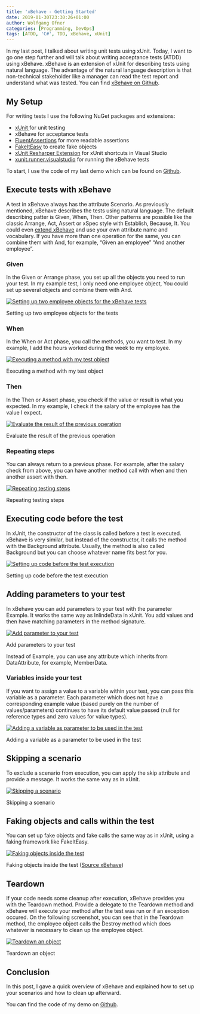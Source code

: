 ```yaml
---
title: 'xBehave - Getting Started'
date: 2019-01-30T23:30:26+01:00
author: Wolfgang Ofner
categories: [Programming, DevOps]
tags: [ATDD, 'C#', TDD, xBehave, xUnit]
---
```

In my last post, I talked about writing unit tests using xUnit. Today, I want to go one step further and will talk about writing acceptance tests (ATDD) using xBehave. xBehave is an extension of xUnit for describing tests using natural language. The advantage of the natural language description is that non-technical stakeholder like a manager can read the test report and understand what was tested. You can find <a href="http://xbehave.github.io/" target="_blank" rel="noopener">xBehave on Github</a>.

## My Setup

For writing tests I use the following NuGet packages and extensions:

  * <a href="https://github.com/xunit/xunit" target="_blank" rel="noopener">xUnit </a>for unit testing
  * xBehave for acceptance tests
  * <a href="https://fluentassertions.com/" target="_blank" rel="noopener">FluentAssertions</a> for more readable assertions
  * <a href="https://fakeiteasy.github.io/" target="_blank" rel="noopener">FakeItEasy</a> to create fake objects
  * <a href="https://resharper-plugins.jetbrains.com/packages/xunitcontrib/" target="_blank" rel="noopener">xUnit Resharper Extension</a> for xUnit shortcuts in Visual Studio
  * <a href="https://www.nuget.org/packages/xunit.runner.visualstudio" target="_blank" rel="noopener">xunit.runner.visualstudio</a> for running the xBehave tests

To start, I use the code of my last demo which can be found on <a href="https://github.com/WolfgangOfner/xUnit-Getting-Started" target="_blank" rel="noopener">Github</a>.

## Execute tests with xBehave

A test in xBehave always has the attribute Scenario. As previously mentioned, xBehave describes the tests using natural language. The default describing patter is Given, When, Then. Other patterns are possible like the classic Arrange, Act, Assert or xSpec style with Establish, Because, It. You could even <a href="https://github.com/xbehave/xbehave.net/wiki/Extending-xBehave.net" target="_blank" rel="noopener">extend xBehave</a> and use your own attribute name and vocabulary. If you have more than one operation for the same, you can combine them with And, for example, &#8220;Given an employee&#8221; &#8220;And another employee&#8221;.

### Given

In the Given or Arrange phase, you set up all the objects you need to run your test. In my example test, I only need one employee object, You could set up several objects and combine them with And.

<div class="col-12 col-sm-10 aligncenter">
  <a href="/assets/img/posts/2019/01/Setting-up-two-employee-objects-for-the-tests.jpg"><img loading="lazy" src="/assets/img/posts/2019/01/Setting-up-two-employee-objects-for-the-tests.jpg" alt="Setting up two employee objects for the xBehave tests" /></a>
  
  <p>
    Setting up two employee objects for the tests
  </p>
</div>

### When

In the When or Act phase, you call the methods, you want to test. In my example, I add the hours worked during the week to my employee.

<div class="col-12 col-sm-10 aligncenter">
  <a href="/assets/img/posts/2019/01/Executing-a-method-with-my-test-object.jpg"><img loading="lazy" src="/assets/img/posts/2019/01/Executing-a-method-with-my-test-object.jpg" alt="Executing a method with my test object" /></a>
  
  <p>
    Executing a method with my test object
  </p>
</div>

### Then

In the Then or Assert phase, you check if the value or result is what you expected. In my example, I check if the salary of the employee has the value I expect.

<div class="col-12 col-sm-10 aligncenter">
  <a href="/assets/img/posts/2019/01/Evaluate-the-result-of-the-previous-operation.jpg"><img loading="lazy" src="/assets/img/posts/2019/01/Evaluate-the-result-of-the-previous-operation.jpg" alt="Evaluate the result of the previous operation" /></a>
  
  <p>
    Evaluate the result of the previous operation
  </p>
</div>

### Repeating steps

You can always return to a previous phase. For example, after the salary check from above, you can have another method call with when and then another assert with then.

<div class="col-12 col-sm-10 aligncenter">
  <a href="/assets/img/posts/2019/01/Repeating-testing-steps.jpg"><img loading="lazy" src="/assets/img/posts/2019/01/Repeating-testing-steps.jpg" alt="Repeating testing steps" /></a>
  
  <p>
    Repeating testing steps
  </p>
</div>

## Executing code before the test

In xUnit, the constructor of the class is called before a test is executed. xBehave is very similar, but instead of the constructor, it calls the method with the Background attribute. Usually, the method is also called Background but you can choose whatever name fits best for you.

<div class="col-12 col-sm-10 aligncenter">
  <a href="/assets/img/posts/2019/01/Setting-up-code-before-the-test-execution.jpg"><img loading="lazy" src="/assets/img/posts/2019/01/Setting-up-code-before-the-test-execution.jpg" alt="Setting up code before the test execution" /></a>
  
  <p>
    Setting up code before the test execution
  </p>
</div>

## Adding parameters to your test

In xBehave you can add parameters to your test with the parameter Example. It works the same way as InlindeData in xUnit. You add values and then have matching parameters in the method signature.

<div class="col-12 col-sm-10 aligncenter">
  <a href="/assets/img/posts/2019/01/Add-parameter-to-your-test.jpg"><img loading="lazy" src="/assets/img/posts/2019/01/Add-parameter-to-your-test.jpg" alt="Add parameter to your test" /></a>
  
  <p>
    Add parameters to your test
  </p>
</div>

Instead of Example, you can use any attribute which inherits from DataAttribute, for example, MemberData.

### Variables inside your test

If you want to assign a value to a variable within your test, you can pass this variable as a parameter. Each parameter which does not have a corresponding example value (based purely on the number of values/parameters) continues to have its default value passed (null for reference types and zero values for value types).

<div class="col-12 col-sm-10 aligncenter">
  <a href="/assets/img/posts/2019/01/Adding-a-variable-as-parameter-to-be-used-in-the-test.jpg"><img loading="lazy" src="/assets/img/posts/2019/01/Adding-a-variable-as-parameter-to-be-used-in-the-test.jpg" alt="Adding a variable as parameter to be used in the test" /></a>
  
  <p>
    Adding a variable as a parameter to be used in the test
  </p>
</div>

## Skipping a scenario

To exclude a scenario from execution, you can apply the skip attribute and provide a message. It works the same way as in xUnit.

<div class="col-12 col-sm-10 aligncenter">
  <a href="/assets/img/posts/2019/01/Skipping-a-scenario.jpg"><img loading="lazy" src="/assets/img/posts/2019/01/Skipping-a-scenario.jpg" alt="Skipping a scenario" /></a>
  
  <p>
    Skipping a scenario
  </p>
</div>

## Faking objects and calls within the test

You can set up fake objects and fake calls the same way as in xUnit, using a faking framework like FakeItEasy.

<div class="col-12 col-sm-10 aligncenter">
  <a href="/assets/img/posts/2019/01/Faking-objects-inside-the-test.jpg"><img loading="lazy" src="/assets/img/posts/2019/01/Faking-objects-inside-the-test.jpg" alt="Faking objects inside the test" /></a>
  
  <p>
    Faking objects inside the test (<a href="https://github.com/xbehave/xbehave.net/wiki/Can-I-use-xbehave.net-with-isolation-%28faking-mocking-substitution%29-libraries%3F" target="_blank" rel="noopener">Source xBehave</a>)
  </p>
</div>

## Teardown

If your code needs some cleanup after execution, xBehave provides you with the Teardown method. Provide a delegate to the Teardown method and xBehave will execute your method after the test was run or if an exception occured. On the following screenshot, you can see that in the Teardown method, the employee object calls the Destroy method which does whatever is necessary to clean up the employee object.

<div class="col-12 col-sm-10 aligncenter">
  <a href="/assets/img/posts/2019/01/Teardown-an-object.jpg"><img loading="lazy" src="/assets/img/posts/2019/01/Teardown-an-object.jpg" alt="Teardown an object" /></a>
  
  <p>
    Teardown an object
  </p>
</div>

## Conclusion

In this post, I gave a quick overview of xBehave and explained how to set up your scenarios and how to clean up afterward.

You can find the code of my demo on <a href="https://github.com/WolfgangOfner/xBehave-Getting-Started" target="_blank" rel="noopener">Github</a>.